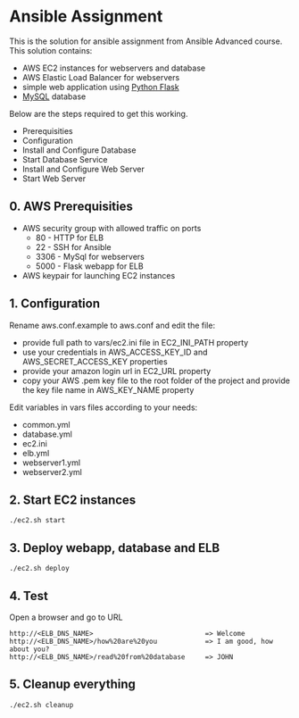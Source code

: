 # Ansible Assignment

This is the solution for ansible assignment from Ansible Advanced course.
This solution contains:
  - AWS EC2 instances for webservers and database
  - AWS Elastic Load Balancer for webservers
  - simple web application using [Python Flask](http://flask.pocoo.org/)
  - [MySQL](https://www.mysql.com/) database


Below are the steps required to get this working.

  - Prerequisities
  - Configuration
  - Install and Configure Database
  - Start Database Service
  - Install and Configure Web Server
  - Start Web Server

## 0. AWS Prerequisities
  
  - AWS security group with allowed traffic on ports
    - 80 - HTTP for ELB
    - 22 - SSH for Ansible
    - 3306 - MySql for webservers
    - 5000 - Flask webapp for ELB
  - AWS keypair for launching EC2 instances

## 1. Configuration

  Rename aws.conf.example to aws.conf and edit the file:

  - provide full path to vars/ec2.ini file in EC2_INI_PATH property
  - use your credentials in AWS_ACCESS_KEY_ID and AWS_SECRET_ACCESS_KEY properties
  - provide your amazon login url in EC2_URL property
  - copy your AWS .pem key file to the root folder of the project and provide the key file name in AWS_KEY_NAME property

  Edit variables in vars files according to your needs:
  - common.yml
  - database.yml
  - ec2.ini
  - elb.yml
  - webserver1.yml
  - webserver2.yml

## 2. Start EC2 instances

    ./ec2.sh start

## 3. Deploy webapp, database and ELB

    ./ec2.sh deploy

## 4. Test

Open a browser and go to URL

    http://<ELB_DNS_NAME>                            => Welcome
    http://<ELB_DNS_NAME>/how%20are%20you            => I am good, how about you?
    http://<ELB_DNS_NAME>/read%20from%20database     => JOHN
    
## 5. Cleanup everything

    ./ec2.sh cleanup

